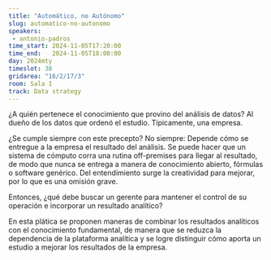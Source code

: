 ```yaml
---
title: "Automático, no Autónomo"
slug: automatico-no-autonomo
speakers:
 - antonio-padros
time_start: 2024-11-05T17:20:00
time_end:   2024-11-05T18:00:00
day: 2024mty
timeslot: 38
gridarea: "16/2/17/3"
room: Sala 1
track: Data strategy
---
```


¿A quién pertenece el conocimiento que provino del análisis de datos? Al dueño de los datos que ordenó el estudio. Típicamente, una empresa. 

¿Se cumple siempre con este precepto? No siempre: Depende cómo se entregue a la empresa el resultado del análisis. Se puede hacer que un sistema de cómputo corra una rutina off-premises para llegar al resultado, de modo que nunca se entrega a manera de conocimiento abierto, fórmulas o software genérico. Del entendimiento surge la creatividad para mejorar, por lo que es una omisión grave.

Entonces, ¿qué debe buscar un gerente para mantener el control de su operación e incorporar un resultado analítico?

En esta plática se proponen maneras de combinar los resultados analíticos con el conocimiento fundamental, de manera que se reduzca la dependencia de la plataforma analítica y se logre distinguir cómo aporta un estudio a mejorar los resultados de la empresa.

